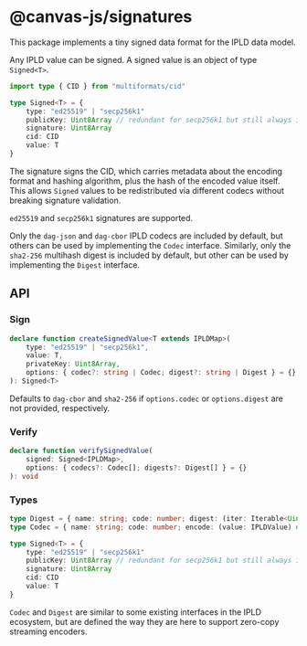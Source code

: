# @canvas-js/signatures

This package implements a tiny signed data format for the IPLD data model.

Any IPLD value can be signed. A signed value is an object of type `Signed<T>`.

```ts
import type { CID } from "multiformats/cid"

type Signed<T> = {
	type: "ed25519" | "secp256k1"
	publicKey: Uint8Array // redundant for secp256k1 but still always included
	signature: Uint8Array
	cid: CID
	value: T
}
```

The signature signs the CID, which carries metadata about the encoding format and hashing algorithm, plus the hash of the encoded value itself. This allows `Signed` values to be redistributed via different codecs without breaking signature validation.

`ed25519` and `secp256k1` signatures are supported.

Only the `dag-json` and `dag-cbor` IPLD codecs are included by default, but others can be used by implementing the `Codec` interface. Similarly, only the `sha2-256` multihash digest is included by default, but other can be used by implementing the `Digest` interface.

## API

### Sign

```ts
declare function createSignedValue<T extends IPLDMap>(
	type: "ed25519" | "secp256k1",
	value: T,
	privateKey: Uint8Array,
	options: { codec?: string | Codec; digest?: string | Digest } = {}
): Signed<T>
```

Defaults to `dag-cbor` and `sha2-256` if `options.codec` or `options.digest` are not provided, respectively.

### Verify

```ts
declare function verifySignedValue(
	signed: Signed<IPLDMap>,
	options: { codecs?: Codec[]; digests?: Digest[] } = {}
): void
```

### Types

```ts
type Digest = { name: string; code: number; digest: (iter: Iterable<Uint8Array>) => Uint8Array }
type Codec = { name: string; code: number; encode: (value: IPLDValue) => Iterable<Uint8Array> }

type Signed<T> = {
	type: "ed25519" | "secp256k1"
	publicKey: Uint8Array // redundant for secp256k1 but still always included
	signature: Uint8Array
	cid: CID
	value: T
}
```

`Codec` and `Digest` are similar to some existing interfaces in the IPLD ecosystem, but are defined the way they are here to support zero-copy streaming encoders.
